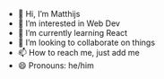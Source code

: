 - 👋 Hi, I’m Matthijs
- 👀 I’m interested in Web Dev
- 🌱 I’m currently learning React
- 💞️ I’m looking to collaborate on things
- 📫 How to reach me, just add me
- 😄 Pronouns: he/him

<!---
6028832/6028832 is a ✨ special ✨ repository because its `README.md` (this file) appears on your GitHub profile.
You can click the Preview link to take a look at your changes.
--->
